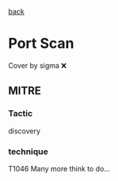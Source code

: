 [back](../index.md)
# Port Scan
Cover by sigma :x: 
## MITRE
### Tactic
discovery
### technique
T1046
Many more think to do...